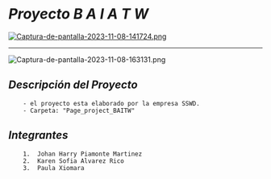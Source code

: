 # *Proyecto B A I A T W*

[![Captura-de-pantalla-2023-11-08-141724.png](https://i.postimg.cc/brd8m6nv/Captura-de-pantalla-2023-11-08-141724.png)](http://bicibaiatw.infinityfreeapp.com/?i=1)

---

![Captura-de-pantalla-2023-11-08-163131.png](https://i.postimg.cc/9Q99xbP1/Captura-de-pantalla-2023-11-08-163131.png)

## ***Descripción del Proyecto***

```text
    - el proyecto esta elaborado por la empresa SSWD.
    - Carpeta: "Page_project_BAITW"
```

## ***Integrantes***

```text
    1.  Johan Harry Piamonte Martinez
    2.  Karen Sofia Alvarez Rico
    3.  Paula Xiomara 
```

